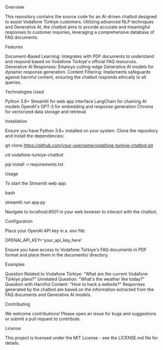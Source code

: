 
Overview

This repository contains the source code for an AI-driven chatbot designed to assist Vodafone Türkiye customers. Utilizing advanced NLP techniques and Generative AI, the chatbot aims to provide accurate and meaningful responses to customer inquiries, leveraging a comprehensive database of FAQ documents.

Features

Document-Based Learning: Integrates with PDF documents to understand and respond based on Vodafone Türkiye's official FAQ resources.
Generative AI Responses: Employs cutting-edge Generative AI models for dynamic response generation.
Content Filtering: Implements safeguards against harmful content, ensuring the chatbot responds ethically to all queries.

Technologies Used

Python 3.8+
Streamlit for web app interface
LangChain for chaining AI models
OpenAI's GPT-3 for embedding and response generation
Chroma for vectorized data storage and retrieval

Installation

Ensure you have Python 3.8+ installed on your system. Clone the repository and install the dependencies:

git clone https://github.com/your-username/vodafone-turkiye-chatbot.git

cd vodafone-turkiye-chatbot

pip install -r requirements.txt

Usage

To start the Streamlit web app:

bash

streamlit run app.py

Navigate to localhost:8501 in your web browser to interact with the chatbot.

Configuration

Place your OpenAI API key in a .env file:

OPENAI_API_KEY='your_api_key_here'

Ensure you have access to Vodafone Türkiye's FAQ documents in PDF format and place them in the documents/ directory.

Examples

Question Related to Vodafone Türkiye: "What are the current Vodafone Türkiye plans?"
Unrelated Question: "What's the weather like today?"
Question with Harmful Content: "How to hack a website?"
Responses generated by the chatbot are based on the information extracted from the FAQ documents and Generative AI models.

Contributing

We welcome contributions! Please open an issue for bugs and suggestions or submit a pull request to contribute.

License

This project is licensed under the MIT License - see the LICENSE.md file for details.

